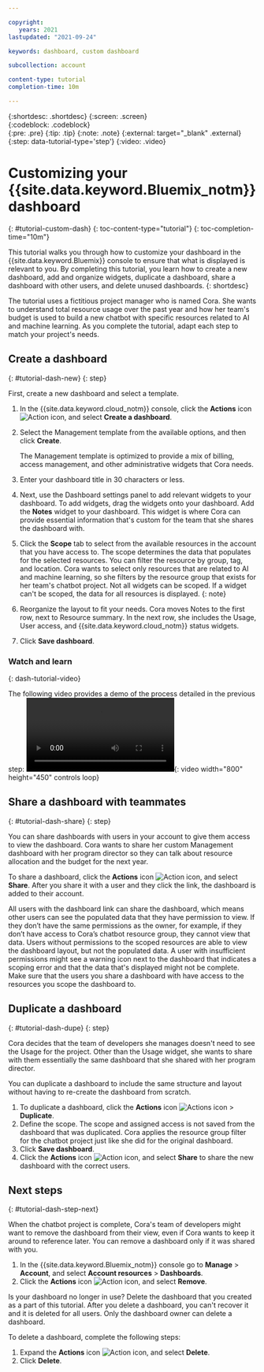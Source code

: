 ```yaml
---

copyright:
   years: 2021
lastupdated: "2021-09-24"

keywords: dashboard, custom dashboard

subcollection: account

content-type: tutorial
completion-time: 10m

---
```


{:shortdesc: .shortdesc}
{:screen: .screen}  
{:codeblock: .codeblock}  
{:pre: .pre}
{:tip: .tip}
{:note: .note}
{:external: target="_blank" .external}
{:step: data-tutorial-type='step'}
{:video: .video}


# Customizing your {{site.data.keyword.Bluemix_notm}} dashboard 
{: #tutorial-custom-dash}
{: toc-content-type="tutorial"}
{: toc-completion-time="10m"}

This tutorial walks you through how to customize your dashboard in the {{site.data.keyword.Bluemix}} console to ensure that what is displayed is relevant to you. By completing this tutorial, you learn how to create a new dashboard, add and organize widgets, duplicate a dashboard, share a dashboard with other users, and delete unused dashboards.
{: shortdesc}

The tutorial uses a fictitious project manager who is named Cora. She wants to understand total resource usage over the past year and how her team's budget is used to build a new chatbot with specific resources related to AI and machine learning. As you complete the tutorial, adapt each step to match your project's needs.

## Create a dashboard
{: #tutorial-dash-new}
{: step}

First, create a new dashboard and select a template. 

1. In the {{site.data.keyword.cloud_notm}} console, click the **Actions** icon ![Action icon](../icons/action-menu-icon.svg "Actions"), and select **Create a dashboard**. 
2. Select the Management template from the available options, and then click **Create**. 

   The Management template is optimized to provide a mix of billing, access management, and other administrative widgets that Cora needs.
  
3. Enter your dashboard title in 30 characters or less. 
4. Next, use the Dashboard settings panel to add relevant widgets to your dashboard. To add widgets, drag the widgets onto your dashboard. Add the **Notes** widget to your dashboard. This widget is where Cora can provide essential information that's custom for the team that she shares the dashboard with. 
5. Click the **Scope** tab to select from the available resources in the account that you have access to. The scope determines the data that populates for the selected resources. You can filter the resource by group, tag, and location. Cora wants to select only resources that are related to AI and machine learning, so she filters by the resource group that exists for her team's chatbot project. 
   Not all widgets can be scoped. If a widget can't be scoped, the data for all resources is displayed. 
   {: note}

6. Reorganize the layout to fit your needs. Cora moves Notes to the first row, next to Resource summary. In the next row, she includes the Usage, User access, and {{site.data.keyword.cloud_notm}} status widgets.  
7. Click **Save dashboard**. 

### Watch and learn
{: dash-tutorial-video}

The following video provides a demo of the process detailed in the previous step: ![Create a custom dashboard in {{site.data.keyword.Bluemix_notm}}.](images/scope-dash-tutorial.mp4){: video width="800" height="450" controls loop}

## Share a dashboard with teammates
{: #tutorial-dash-share}
{: step}

You can share dashboards with users in your account to give them access to view the dashboard. Cora wants to share her custom Management dashboard with her program director so they can talk about resource allocation and the budget for the next year. 

To share a dashboard, click the **Actions** icon ![Action icon](../icons/action-menu-icon.svg "Actions"), and select **Share**. After you share it with a user and they click the link, the dashboard is added to their account. 

All users with the dashboard link can share the dashboard, which means other users can see the populated data that they have permission to view. If they don’t have the same permissions as the owner, for example, if they don’t have access to Cora’s chatbot resource group, they cannot view that data. Users without permissions to the scoped resources are able to view the dashboard layout, but not the populated data. A user with insufficient permissions might see a warning icon next to the dashboard that indicates a scoping error and that the data that's displayed might not be complete. Make sure that the users you share a dashboard with have access to the resources you scope the dashboard to.

## Duplicate a dashboard
{: #tutorial-dash-dupe}
{: step}

Cora decides that the team of developers she manages doesn't need to see the Usage for the project. Other than the Usage widget, she wants to share with them essentially the same dashboard that she shared with her program director. 

You can duplicate a dashboard to include the same structure and layout without having to re-create the dashboard from scratch. 

1.  To duplicate a dashboard, click the **Actions** icon ![Actions icon](../icons/action-menu-icon.svg "Actions") > **Duplicate**.  
2. Define the scope. The scope and assigned access is not saved from the dashboard that was duplicated. Cora applies the resource group filter for the chatbot project just like she did for the original dashboard.
3. Click **Save dashboard**. 
4. Click the **Actions** icon ![Action icon](../icons/action-menu-icon.svg "Actions"), and select **Share** to share the new dashboard with the correct users. 

## Next steps
{: #tutorial-dash-step-next}

When the chatbot project is complete, Cora's team of developers might want to remove the dashboard from their view, even if Cora wants to keep it around to reference later. You can remove a dashboard only if it was shared with you.

1. In the {{site.data.keyword.Bluemix_notm}} console go to **Manage** > **Account**, and select **Account resources** > **Dashboards**.
2. Click the **Actions** icon ![Action icon](../icons/action-menu-icon.svg "Actions"), and select **Remove**. 

Is your dashboard no longer in use? Delete the dashboard that you created as a part of this tutorial. After you delete a dashboard, you can't recover it and it is deleted for all users. Only the dashboard owner can delete a dashboard.

To delete a dashboard, complete the following steps: 
1. Expand the **Actions** icon ![Action icon](../icons/action-menu-icon.svg "Actions"), and select **Delete**.
2. Click **Delete**. 
